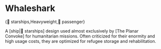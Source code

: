 # Whaleshark

{🚀 starships,Heavyweight,💺 passenger}

A [ship|🚀 starships] design used almost exclusively by [The Planar Convoke] for humanitarian missions. Often criticized for their enormity and high usage costs, they are optimized for refugee storage and rehabilitation.
